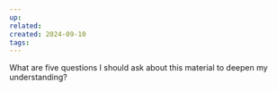 ```yaml
---
up: 
related: 
created: 2024-09-10
tags: 
---
```



What are five questions I should ask about this material to deepen my understanding?
